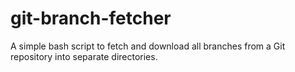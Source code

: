 # git-branch-fetcher
A simple bash script to fetch and download all branches from a Git repository into separate directories.
